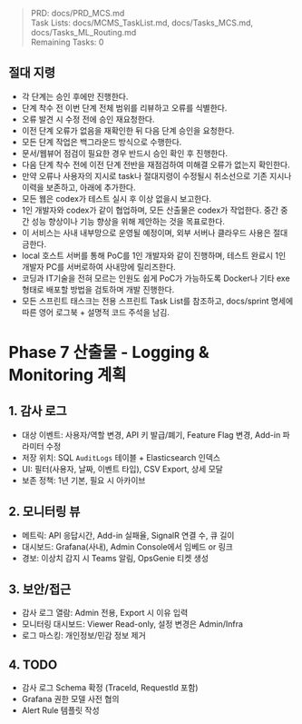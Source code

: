 > PRD: docs/PRD_MCS.md  
> Task Lists: docs/MCMS_TaskList.md, docs/Tasks_MCS.md, docs/Tasks_ML_Routing.md  
> Remaining Tasks: 0

## 절대 지령
- 각 단계는 승인 후에만 진행한다.
- 단계 착수 전 이번 단계 전체 범위를 리뷰하고 오류를 식별한다.
- 오류 발견 시 수정 전에 승인 재요청한다.
- 이전 단계 오류가 없음을 재확인한 뒤 다음 단계 승인을 요청한다.
- 모든 단계 작업은 백그라운드 방식으로 수행한다.
- 문서/웹뷰어 점검이 필요한 경우 반드시 승인 확인 후 진행한다.
- 다음 단계 착수 전에 이전 단계 전반을 재점검하여 미해결 오류가 없는지 확인한다.
- 만약 오류나 사용자의 지시로 task나 절대지령이 수정될시 취소선으로 기존 지시나 이력을 보존하고, 아래에 추가한다.
- 모든 웹은 codex가 테스트 실시 후 이상 없을시 보고한다.
- 1인 개발자와 codex가 같이 협업하며, 모든 산출물은 codex가 작업한다. 중간 중간 성능 향상이나 기능 향상을 위해 제안하는 것을 목표로한다.
- 이 서비스는 사내 내부망으로 운영될 예정이며, 외부 서버나 클라우드 사용은 절대 금한다.
- local 호스트 서버를 통해 PoC를 1인 개발자와 같이 진행하며, 테스트 완료시 1인 개발자 PC를 서버로하여 사내망에 릴리즈한다.
- 코딩과 IT기술을 전혀 모르는 인원도 쉽게 PoC가 가능하도록 Docker나 기타 exe 형태로 배포할 방법을 검토하며 개발 진행한다.
- 모든 스프린트 태스크는 전용 스프린트 Task List를 참조하고, docs/sprint 명세에 따른 영어 로그북 + 설명적 코드 주석을 남김.
# Phase 7 산출물 - Logging & Monitoring 계획

## 1. 감사 로그
- 대상 이벤트: 사용자/역할 변경, API 키 발급/폐기, Feature Flag 변경, Add-in 파라미터 수정
- 저장 위치: SQL `AuditLogs` 테이블 + Elasticsearch 인덱스
- UI: 필터(사용자, 날짜, 이벤트 타입), CSV Export, 상세 모달
- 보존 정책: 1년 기본, 필요 시 아카이브

## 2. 모니터링 뷰
- 메트릭: API 응답시간, Add-in 실패율, SignalR 연결 수, 큐 길이
- 대시보드: Grafana(사내), Admin Console에서 임베드 or 링크
- 경보: 이상치 감지 시 Teams 알림, OpsGenie 티켓 생성

## 3. 보안/접근
- 감사 로그 열람: Admin 전용, Export 시 이유 입력
- 모니터링 대시보드: Viewer Read-only, 설정 변경은 Admin/Infra
- 로그 마스킹: 개인정보/민감 정보 제거

## 4. TODO
- 감사 로그 Schema 확정 (TraceId, RequestId 포함)
- Grafana 권한 모델 사전 협의
- Alert Rule 템플릿 작성

